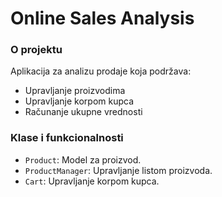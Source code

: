 # Online Sales Analysis
### O projektu
Aplikacija za analizu prodaje koja podržava:
- Upravljanje proizvodima
- Upravljanje korpom kupca
- Računanje ukupne vrednosti

### Klase i funkcionalnosti
- `Product`: Model za proizvod.
- `ProductManager`: Upravljanje listom proizvoda.
- `Cart`: Upravljanje korpom kupca.
